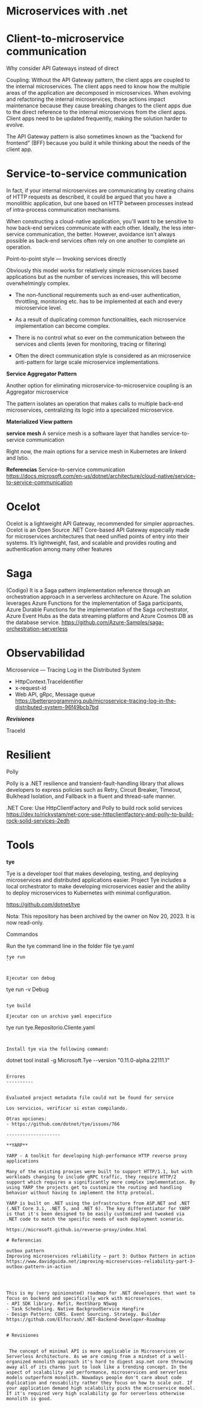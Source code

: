 # Microservices with .net 

# Client-to-microservice communication


Why consider API Gateways instead of direct 

Coupling: Without the API Gateway pattern, the client apps are coupled to the internal microservices. The client apps need to know how the multiple areas of the application are decomposed in microservices. When evolving and refactoring the internal microservices, those actions impact maintenance because they cause breaking changes to the client apps due to the direct reference to the internal microservices from the client apps. Client apps need to be updated frequently, making the solution harder to evolve.

The API Gateway pattern is also sometimes known as the “backend for frontend” (BFF) because you build it while thinking about the needs of the client app.


# Service-to-service communication


In fact, if your internal microservices are communicating by creating chains of HTTP requests as described, it could be argued that you have a monolithic application, but one based on HTTP between processes instead of intra-process communication mechanisms.


When constructing a cloud-native application, you'll want to be sensitive to how back-end services communicate with each other. Ideally, the less inter-service communication, the better. However, avoidance isn't always possible as back-end services often rely on one another to complete an operation.

Point-to-point style — Invoking services directly

Obviously this model works for relatively simple microservices based applications but as the number of services increases, this will become overwhelmingly complex.

- The non-functional requirements such as end-user authentication, throttling, monitoring etc. has to be implemented at each and every microservice level.
- As a result of duplicating common functionalities, each microservice implementation can become complex.
- There is no control what so ever on the communication between the services and clients (even for monitoring, tracing or filtering)

- Often the direct communication style is considered as an microservice anti-pattern for large scale microservice implementations.



**Service Aggregator Pattern**

Another option for eliminating microservice-to-microservice coupling is an Aggregator microservice

The pattern isolates an operation that makes calls to multiple back-end microservices, centralizing its logic into a specialized microservice.
 

**Materialized View pattern**



**service mesh**
A service mesh is a software layer that handles service-to-service communication

Right now, the main options for a service mesh in Kubernetes are linkerd and Istio.

**Referencias**
Service-to-service communication
https://docs.microsoft.com/en-us/dotnet/architecture/cloud-native/service-to-service-communication

# Ocelot

Ocelot is a lightweight API Gateway, recommended for simpler approaches. Ocelot is an Open Source .NET Core-based API Gateway especially made for microservices architectures that need unified points of entry into their systems. It’s lightweight, fast, and scalable and provides routing and authentication among many other features



# Saga

(Codigo) It is a Saga pattern implementation reference through an orchestration approach in a serverless architecture on Azure. The solution leverages Azure Functions for the implementation of Saga participants, Azure Durable Functions for the implementation of the Saga orchestrator, Azure Event Hubs as the data streaming platform and Azure Cosmos DB as the database service.
https://github.com/Azure-Samples/saga-orchestration-serverless


# Observabilidad

Microservice — Tracing Log in the Distributed System
- HttpContext.TraceIdentifier
- x-request-id 
- Web API, gRpc, Message queue
https://betterprogramming.pub/microservice-tracing-log-in-the-distributed-system-96f49bcb7bd

***Revisiones***

TraceId


# Resilient 

Polly 

Polly is a .NET resilience and transient-fault-handling library that allows developers to express policies such as Retry, Circuit Breaker, Timeout, Bulkhead Isolation, and Fallback in a fluent and thread-safe manner.


 .NET Core: Use HttpClientFactory and Polly to build rock solid services 
https://dev.to/rickystam/net-core-use-httpclientfactory-and-polly-to-build-rock-solid-services-2edh

# Tools


**tye**

Tye is a developer tool that makes developing, testing, and deploying microservices and distributed applications easier. Project Tye includes a local orchestrator to make developing microservices easier and the ability to deploy microservices to Kubernetes with minimal configuration.

https://github.com/dotnet/tye

Nota: This repository has been archived by the owner on Nov 20, 2023. It is now read-only.

Commandos

Run the tye command line in the folder file tye.yaml

```
tye run
``


Ejecutar con debug

```
tye run -v Debug
```

tye build

Ejecutar con un archivo yaml especifico

```
tye run tye.Repositorio.Cliente.yaml
```


Install tye via the following command:

```
dotnet tool install -g Microsoft.Tye --version "0.11.0-alpha.22111.1"
```

Errores
----------


Evaluated project metadata file could not be found for service

Los servicios, verificar si estan compilando.

Otras opciones:
- https://github.com/dotnet/tye/issues/766

--------------------

**YARP**

YARP - A toolkit for developing high-performance HTTP reverse proxy applications

Many of the existing proxies were built to support HTTP/1.1, but with workloads changing to include gRPC traffic, they require HTTP/2 support which requires a significantly more complex implementation. By using YARP the projects get to customize the routing and handling behavior without having to implement the http protocol.

YARP is built on .NET using the infrastructure from ASP.NET and .NET (.NET Core 3.1, .NET 5, and .NET 6). The key differentiator for YARP is that it's been designed to be easily customized and tweaked via .NET code to match the specific needs of each deployment scenario.

https://microsoft.github.io/reverse-proxy/index.html

# Referencias

outbox pattern
Improving microservices reliability – part 3: Outbox Pattern in action
https://www.davidguida.net/improving-microservices-reliability-part-3-outbox-pattern-in-action




This is my (very opinionated) roadmap for .NET developers that want to focus on backend and specifically work with microservices.
- API SDK library. Refit, RestSharp NSwag
- Task Scheduling. Native BackgroudService Hangfire
- Design Pattern: CORS. Event Sourcing. Strategy. Builder
https://github.com/Elfocrash/.NET-Backend-Developer-Roadmap


# Revisiones


 The concept of minimal API is more applicable in Microservices or Serverless Architecture. As we are coming from a mindset of a well-organized monolith approach it's hard to digest asp.net core throwing away all of its charms just to look like a trending concept. In the aspect of scalability and performance, microservices and serverless models outperform monolith. Nowadays people don't care about code duplication and reusability rather they focus on how to scale out. If your application demand high scalability picks the microservice model. If it's required very high scalability go for serverless otherwise monolith is good. 
 
 